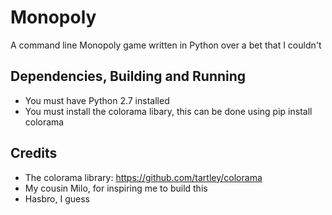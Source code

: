 # Monopoly
A command line Monopoly game written in Python over a bet that I couldn't
## Dependencies, Building and Running
* You must have Python 2.7 installed 
* You must install the colorama libary, this can be done using pip install colorama
## Credits
* The colorama library: https://github.com/tartley/colorama
* My cousin Milo, for inspiring me to build this
* Hasbro, I guess

